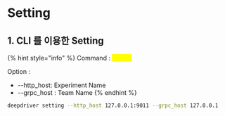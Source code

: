 # Setting

## 1. CLI 를 이용한 Setting

{% hint style="info" %}
Command : <mark style="color:yellow;">setting</mark>

Option :

* \--http\_host: Experiment Name
* \--grpc\_host  : Team Name
{% endhint %}

```sh
deepdriver setting --http_host 127.0.0.1:9011 --grpc_host 127.0.0.1
```
